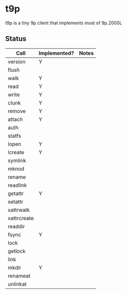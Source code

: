 # t9p

t9p is a tiny 9p client that implements most of 9p.2000L

## Status

| Call | Implemented? | Notes |
|---|---|---|
| version       | Y |   |
| flush         |   |   |
| walk          | Y |   |
| read          | Y |   |
| write         | Y |   |
| clunk         | Y |   |
| remove        | Y |   |
| attach        | Y |   |
| auth          |   |   |
| statfs        |   |   |
| lopen         | Y |   |
| lcreate       | Y |   |
| symlink       |   |   |
| mknod         |   |   |
| rename        |   |   |
| readlink      |   |   |
| getattr       | Y |   |
| setattr       |   |   |
| xattrwalk     |   |   |
| xattrcreate   |   |   |
| readdir       |   |   |
| fsync         | Y |   |
| lock          |   |   |
| getlock       |   |   |
| link          |   |   |
| mkdir         | Y |   |
| renameat      |   |   |
| unlinkat      |   |   |
